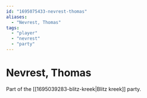 ```yaml
---
id: "1695075433-nevrest-thomas"
aliases:
  - "Nevrest, Thomas"
tags:
  - "player"
  - "nevrest"
  - "party"
---
```


# Nevrest, Thomas

Part of the [[1695039283-blitz-kreek|Blitz kreek]] party. 
